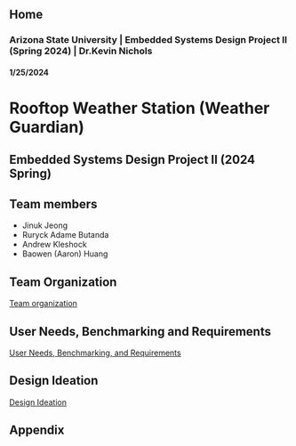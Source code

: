 Home
---
### Arizona State University | Embedded Systems Design Project II (Spring 2024) | Dr.Kevin Nichols
#### 1/25/2024

# Rooftop Weather Station (Weather Guardian)

## Embedded Systems Design Project II (2024 Spring) 



## Team members 

* Jinuk Jeong
* Ruryck Adame Butanda
* Andrew Kleshock
* Baowen (Aaron) Huang

## Team Organization


[Team organization](/Team_organization)


## User Needs, Benchmarking and Requirements


[User Needs, Benchmarking, and Requirements](/User_Needs_Benchmarking_Requirements.md)


## Design Ideation


[Design Ideation](/Design_Ideation.md)

## Appendix


